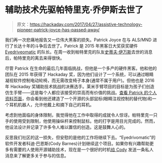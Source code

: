 # 辅助技术先驱帕特里克·乔伊斯去世了

> 原文：<https://hackaday.com/2017/04/27/assistive-technology-pioneer-patrick-joyce-has-passed-away/>

我们再一次悲痛地报告又一位伟大黑客的损失。Patrick Joyce 在与 ALS/MND 进行了长达十年的斗争后去世了。Patrick 是 2015 年黑客日大奖获奖硬件 [Eyedriveomatic](https://hackaday.io/project/5426-eye-controlled-wheelchair) 的队长。在周一收到帕特里克的队友[史蒂夫·伊万斯](http://hackaday.com/2017/04/24/steve-evans-passes-away-leaves-an-inspiring-legacy/)去世的消息后，帕特里克的离去来得很快。

尽管 Patrick 在生命的最后几年面临挑战，但他是一个多产的硬件黑客。他和他的团队在 2015 年获得了 Hackaday 奖，因为他们设计了一个系统，可以通过眼睛凝视软件控制电动轮椅，而无需改变椅子本身(通常不属于用户)。但他也是 2016 年 Hackaday 奖辅助技术挑战的决赛选手。莱米手臂项目的目标是为孩子们创造仿生手臂——这是每个人都应该接受的崇高而有价值的挑战。[查看 Patrick 的个人资料页面](https://hackaday.io/Patrick.Joyce)，你会看到他还建造了一个开源的头部鼠标(眼睛注视控制的替代物)和一个耳机机器人，允许他戴上和摘下自己的耳机。

考虑到他面临的身体限制，我觉得他在工作中取得的成就令人惊讶。帕特里克一只手的使用受到限制，他使用操纵杆来控制鼠标。他的打字是用目光完成的。然而，他设法设计并记录了许多令人难以置信的创造。这是鼓舞人心的。

反思我们社区的这一损失，但安慰的是他的工作将继续下去。“Eyedrivomatic”的软件开发者科迪·巴恩斯(Cody Barnes)计划继续这个项目。如果你有兴趣帮助更多有需要的人使用开源辅助技术，现在是一个很好的时机[给 Cody](https://hackaday.io/GeneralFault) 发送一条私人消息来了解更多关于参与的信息。